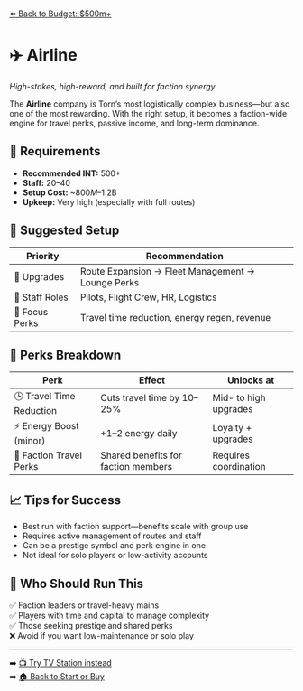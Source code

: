 [⬅️ Back to Budget: $500m+](budget_high_profit.md)

# ✈️ Airline  
*High-stakes, high-reward, and built for faction synergy*

The **Airline** company is Torn’s most logistically complex business—but also one of the most rewarding. With the right setup, it becomes a faction-wide engine for travel perks, passive income, and long-term dominance.

## 🧠 Requirements

- **Recommended INT:** 500+  
- **Staff:** 20–40  
- **Setup Cost:** ~$800M–$1.2B  
- **Upkeep:** Very high (especially with full routes)

## 🧰 Suggested Setup

| Priority        | Recommendation                                  |
|------------------|--------------------------------------------------|
| 🧱 Upgrades       | Route Expansion → Fleet Management → Lounge Perks |
| 👥 Staff Roles    | Pilots, Flight Crew, HR, Logistics                |
| 🛫 Focus Perks    | Travel time reduction, energy regen, revenue     |

## 🎁 Perks Breakdown

| Perk                         | Effect                                 | Unlocks at               |
|------------------------------|-----------------------------------------|---------------------------|
| 🕒 Travel Time Reduction     | Cuts travel time by 10–25%              | Mid- to high upgrades     |
| ⚡ Energy Boost (minor)      | +1–2 energy daily                       | Loyalty + upgrades        |
| 💼 Faction Travel Perks      | Shared benefits for faction members     | Requires coordination     |

## 📈 Tips for Success

- Best run with faction support—benefits scale with group use  
- Requires active management of routes and staff  
- Can be a prestige symbol and perk engine in one  
- Not ideal for solo players or low-activity accounts

## 🙋 Who Should Run This

✅ Faction leaders or travel-heavy mains  
✅ Players with time and capital to manage complexity  
✅ Those seeking prestige and shared perks  
❌ Avoid if you want low-maintenance or solo play

---

➡️ [📺 Try TV Station instead](rec_tv_station.md)  
➡️ [🏠 Back to Start or Buy](../start_or_buy.md)
